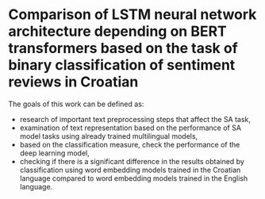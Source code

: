 # Comparison of LSTM neural network architecture depending on BERT transformers based on the task of binary classification of sentiment reviews in Croatian
The goals of this work can be defined as:
  - research of important text preprocessing steps that affect the SA task,
  - examination of text representation based on the performance of SA model tasks using already trained multilingual models,
  - based on the classification measure, check the performance of the deep learning model,
  - checking if there is a significant difference in the results obtained by classification using word embedding models trained in the Croatian language compared to word embedding models trained in the English language.
